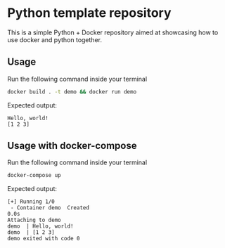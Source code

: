 # Python template repository

This is a simple Python + Docker repository aimed at showcasing how to use docker
and python together.

## Usage

Run the following command inside your terminal
```bash
docker build . -t demo && docker run demo
```

Expected output:
```
Hello, world!
[1 2 3]
```

## Usage with docker-compose

Run the following command inside your terminal
```bash
docker-compose up
```

Expected output:
```
[+] Running 1/0
 - Container demo  Created                                                                                                                 0.0s
Attaching to demo
demo  | Hello, world!
demo  | [1 2 3]
demo exited with code 0
```